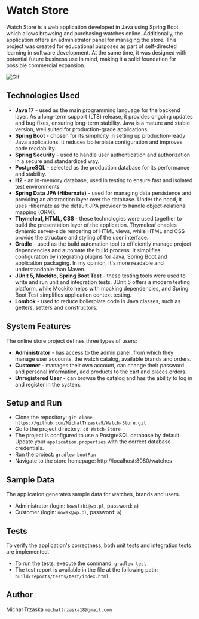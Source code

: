 # Watch Store 
Watch Store is a web application developed in Java using Spring Boot, which allows browsing and purchasing watches online. Additionally, the application offers an administrator panel for managing the store. This project was created for educational purposes as part of self-directed learning in software development. At the same time, it was designed with potential future business use in mind, making it a solid foundation for possible commercial expansion. 

![Gif](https://github.com/MichalTrzaska9/Watch-Store/blob/d90aaf995f035dc6c57c0711607d72ea308e26b3/Watch_Store.gif)

## Technologies Used
- **Java 17** - used as the main programming language for the backend layer. As a long-term support (LTS) release, it provides ongoing updates and bug fixes, ensuring long-term stability. Java is a mature and stable version, well suited for production-grade applications. 
- **Spring Boot** - chosen for its simplicity in setting up production-ready Java applications. It reduces boilerplate configuration and improves code readability.
- **Spring Security** - used to handle user authentication and authorization in a secure and standardized way.
- **PostgreSQL** - selected as the production database for its performance and stability.
- **H2** - an in-memory database, used in testing to ensure fast and isolated test environments. 
- **Spring Data JPA (Hibernate)** - used for managing data persistence and providing an abstraction layer over the database. Under the hood, it uses Hibernate as the default JPA provider to handle object-relational mapping (ORM).
- **Thymeleaf, HTML, CSS** - these technologies were used together to build the presentation layer of the application. Thymeleaf enables dynamic server-side rendering of HTML views, while HTML and CSS provide the structure and styling of the user interface.
- **Gradle** - used as the build automation tool to efficiently manage project dependencies and automate the build process. It simplifies configuration by integrating plugins for Java, Spring Boot and application packaging. In my opinion, it's more readable and understandable than Maven.
- **JUnit 5, Mockito, Spring Boot Test** - these testing tools were used to write and run unit and integration tests. JUnit 5 offers a modern testing platform, while Mockito helps with mocking dependencies, and Spring Boot Test simplifies application context testing.
- **Lombok** - used to reduce boilerplate code in Java classes, such as getters, setters and constructors. 

## System Features
The online store project defines three types of users:
- **Administrator** - has access to the admin panel, from which they manage user accounts, the watch catalog, available brands and orders.
- **Customer** - manages their own account, can change their password and personal information, add products to the cart and places orders.
- **Unregistered User** - can browse the catalog and has the ability to log in and register in the system. 

## Setup and Run
- Clone the repository: `git clone https://github.com/MichalTrzaska9/Watch-Store.git`
- Go to the project directory: `cd Watch-Store`
- The project is configured to use a PostgreSQL database by default. Update your `application.properties` with the correct database credentials.
- Run the project: `gradlew bootRun`
- Navigate to the store homepage: http://localhost:8080/watches

## Sample Data
The application generates sample data for watches, brands and users.
- Administrator (login: `kowalski@wp.pl`, password: `a`)
- Customer (login: `nowak@wp.pl`, password: `a`)

## Tests
To verify the application's correctness, both unit tests and integration tests are implemented.
- To run the tests, execute the command: `gradlew test`
- The test report is available in the file at the following path: `build/reports/tests/test/index.html`

## Author
Michał Trzaska
`michaltrzaska18@gmail.com`


